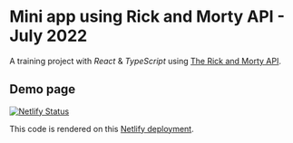 # Mini app using Rick and Morty API - July 2022

A training project with _React_ & _TypeScript_ using [The Rick and Morty API](https://afuh.dev/the-rick-and-morty-api).

## Demo page

[![Netlify Status](https://api.netlify.com/api/v1/badges/18340d32-9fee-4396-8c29-b77a9996bb49/deploy-status)](https://app.netlify.com/sites/super-faun-1eff57/deploys)

This code is rendered on this [Netlify deployment](https://super-faun-1eff57.netlify.app/).
